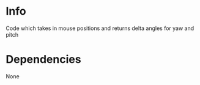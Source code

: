
# Info

Code which takes in mouse positions and returns delta angles for yaw and pitch

# Dependencies

None
